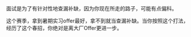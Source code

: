 
面试是为了有针对性地查漏补缺，因为你现在所走的路子，可能有点偏科。

这个赛季，拿到暑期实习offer最好，拿不到就当查漏补缺。当你按照这个打法，经历了这个春招，你绝对是离大厂Offer更进一步。
